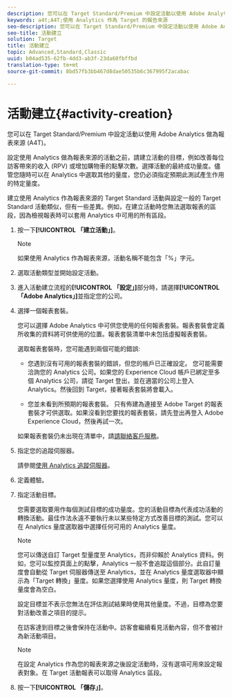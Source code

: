 ```yaml
---
description: 您可以在 Target Standard/Premium 中設定活動以使用 Adobe Analytics 做為報表來源 (A4T)。
keywords: a4t;A4T;使用 Analytics 作為 Target 的報告來源
seo-description: 您可以在 Target Standard/Premium 中設定活動以使用 Adobe Analytics 做為報表來源 (A4T)。
seo-title: 活動建立
solution: Target
title: 活動建立
topic: Advanced,Standard,Classic
uuid: b04ad535-62fb-4dd3-ab3f-23da60fbffbd
translation-type: tm+mt
source-git-commit: 8bd57fb3bb467d8dae50535b6c367995f2acabac

---
```



# 活動建立{#activity-creation}

您可以在 Target Standard/Premium 中設定活動以使用 Adobe Analytics 做為報表來源 (A4T)。

設定使用 Analytics 做為報表來源的活動之前，請建立活動的目標，例如改善每位訪客帶來的收入 (RPV) 或增加購物車的點擊次數。選擇活動的最終成功量度。儘管您隨時可以在 Analytics 中選取其他的量度，您仍必須指定預期此測試產生作用的特定量度。

建立使用 Analytics 作為報表來源的 Target Standard 活動與設定一般的 Target Standard 活動類似，但有一些差異。例如，在建立活動時您無法選取報表的區段，因為檢視報表時可以套用 Analytics 中可用的所有區段。

1. 按一下&#x200B;**[!UICONTROL 「建立活動」]**。

   >[!NOTE]
   >
   >如果使用 Analytics 作為報表來源，活動名稱不能包含「%」字元。

1. 選取活動類型並開始設定活動。
1. 進入活動建立流程的&#x200B;**[!UICONTROL 「設定」]**&#x200B;部分時，請選擇&#x200B;**[!UICONTROL 「Adobe Analytics」]**&#x200B;並指定您的公司。
1. 選擇一個報表套裝。

   您可以選擇 Adobe Analytics 中可供您使用的任何報表套裝。報表套裝會定義所收集的資料將可供使用的位置。報表套裝清單中未包括虛擬報表套裝。

   選取報表套裝時，您可能遇到兩個可能的錯誤:

   * 您遇到沒有可用的報表套裝的錯誤，但您的帳戶已正確設定。
   您可能需要洽詢您的 Analytics 公司。如果您的 Experience Cloud 帳戶已綁定至多個 Analytics 公司，請從 Target 登出，並在適當的公司上登入 Analytics。然後回到 Target，接著報表套裝將會載入。

   * 您並未看到所預期的報表套裝。
   只有佈建為連接至 Adobe Target 的報表套裝才可供選取。如果沒看到您要找的報表套裝，請先登出再登入 Adobe Experience Cloud，然後再試一次。

   如果報表套裝仍未出現在清單中，請[請聯絡客戶服務](../../cmp-resources-and-contact-information.md#reference_ACA3391A00EF467B87930A450050077C)。
1. 指定您的追蹤伺服器。

   請參閱[使用 Analytics 追蹤伺服器](../../c-integrating-target-with-mac/a4t/analytics-tracking-server.md#task_72077BA7E93C4A65A715A18F32228823)。

1. 定義體驗。
1. 指定活動目標。

   您需要選取要用作每個測試目標的成功量度。您的活動目標為代表成功活動的轉換活動。最佳作法永遠不要執行未以某些特定方式改善目標的測試。您可以在 Analytics 量度選取器中選擇任何可用的 Analytics 量度。

   >[!NOTE]
   >
   >您可以傳送自訂 Target 型量度至 Analytics，而非仰賴於 Analytics 資料。例如，您可以監控頁面上的點擊，Analytics 一般不會追蹤這個部分。此自訂量度會自動從 Target 伺服器傳送至 Analytics，並在 Analytics 量度選取器中顯示為「Target 轉換」量度。如果您選擇使用 Analytics 量度，則 Target 轉換量度會為空白。

   設定目標並不表示您無法在評估測試結果時使用其他量度。不過，目標為您要對活動改善之項目的提示。

   在訪客達到目標之後會保持在活動中。訪客會繼續看見活動內容，但不會被計為新活動項目。

   >[!NOTE]
   >
   >在設定 Analytics 作為您的報表來源之後設定活動時，沒有選項可用來設定報表對象。在 Target 活動報表可以取得 Analytics 區段。

1. 按一下&#x200B;**[!UICONTROL 「儲存」]**。

